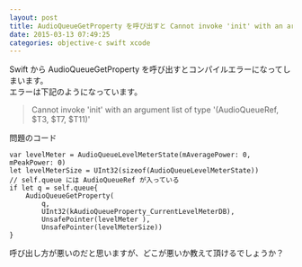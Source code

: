 ```yaml
---
layout: post
title: AudioQueueGetProperty を呼び出すと Cannot invoke 'init' with an argument list of type
date: 2015-03-13 07:49:25
categories: objective-c swift xcode
---
```

<!-- {% raw %} -->
<p>Swift から AudioQueueGetProperty を呼び出すとコンパイルエラーになってしまいます。<br>
エラーは下記のようになっています。</p>

<blockquote>
  <p>Cannot invoke 'init' with an argument list of type '(AudioQueueRef, $T3, $T7, $T11)'</p>
</blockquote>

<p>問題のコード</p>

<pre><code>var levelMeter = AudioQueueLevelMeterState(mAveragePower: 0, mPeakPower: 0)
let levelMeterSize = UInt32(sizeof(AudioQueueLevelMeterState))
// self.queue には AudioQueueRef が入っている
if let q = self.queue{
    AudioQueueGetProperty(
        q,
        UInt32(kAudioQueueProperty_CurrentLevelMeterDB),
        UnsafePointer(levelMeter ),
        UnsafePointer(levelMeterSize))
}
</code></pre>

<p>呼び出し方が悪いのだと思いますが、どこが悪いか教えて頂けるでしょうか？</p>
<!-- {% endraw %} -->
